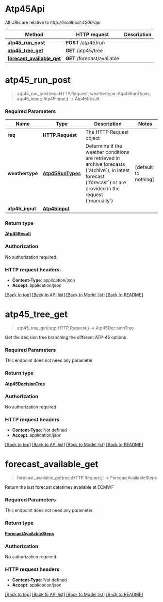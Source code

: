 # Atp45Api

All URIs are relative to *http://localhost:4200/api*

Method | HTTP request | Description
------------- | ------------- | -------------
[**atp45_run_post**](Atp45Api.md#atp45_run_post) | **POST** /atp45/run | 
[**atp45_tree_get**](Atp45Api.md#atp45_tree_get) | **GET** /atp45/tree | 
[**forecast_available_get**](Atp45Api.md#forecast_available_get) | **GET** /forecast/available | 


# **atp45_run_post**
> atp45_run_post(req::HTTP.Request, weathertype::Atp45RunTypes, atp45_input::Atp45Input;) -> Atp45Result



### Required Parameters

Name | Type | Description  | Notes
------------- | ------------- | ------------- | -------------
 **req** | **HTTP.Request** | The HTTP Request object | 
**weathertype** | [**Atp45RunTypes**](.md)| Determine if the weather conditions are retrieved in archive forecasts (&#x60;archive&#x60;), in latest forecast (&#x60;forecast&#x60;) or are provided in the request (&#x60;manually&#x60;) | [default to nothing]
**atp45_input** | [**Atp45Input**](Atp45Input.md)|  | 

### Return type

[**Atp45Result**](Atp45Result.md)

### Authorization

No authorization required

### HTTP request headers

 - **Content-Type**: application/json
 - **Accept**: application/json

[[Back to top]](#) [[Back to API list]](../README.md#documentation-for-api-endpoints) [[Back to Model list]](../README.md#documentation-for-models) [[Back to README]](../README.md)

# **atp45_tree_get**
> atp45_tree_get(req::HTTP.Request;) -> Atp45DecisionTree



Get the decision tree branching the different ATP-45 options.

### Required Parameters
This endpoint does not need any parameter.

### Return type

[**Atp45DecisionTree**](Atp45DecisionTree.md)

### Authorization

No authorization required

### HTTP request headers

 - **Content-Type**: Not defined
 - **Accept**: application/json

[[Back to top]](#) [[Back to API list]](../README.md#documentation-for-api-endpoints) [[Back to Model list]](../README.md#documentation-for-models) [[Back to README]](../README.md)

# **forecast_available_get**
> forecast_available_get(req::HTTP.Request;) -> ForecastAvailableSteps



Return the last forecast datetimes available at ECMWF

### Required Parameters
This endpoint does not need any parameter.

### Return type

[**ForecastAvailableSteps**](ForecastAvailableSteps.md)

### Authorization

No authorization required

### HTTP request headers

 - **Content-Type**: Not defined
 - **Accept**: application/json

[[Back to top]](#) [[Back to API list]](../README.md#documentation-for-api-endpoints) [[Back to Model list]](../README.md#documentation-for-models) [[Back to README]](../README.md)

